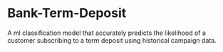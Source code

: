 # Bank-Term-Deposit
A ml classification model that accurately predicts the likelihood of a customer  subscribing to a term deposit using historical campaign data.
